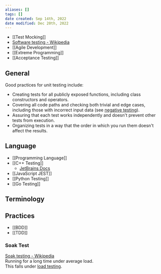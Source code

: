 ```yaml
---
aliases: []
tags: []
date created: Sep 14th, 2022
date modified: Dec 20th, 2022
---
```

- [[Test Mocking]]  
- [Software testing - Wikipedia](https://en.wikipedia.org/wiki/Software_testing)
- [[Agile Development]]
- [[Extreme Programming]]
- [[Acceptance Testing]]

## General
Good practices for unit testing include:
- Creating tests for all publicly exposed functions, including class constructors and operators.
- Covering all code paths and checking both trivial and edge cases, including those with incorrect input data (see [negative testing](https://en.wikipedia.org/wiki/Negative_testing)).
- Assuring that each test works independently and doesn't prevent other tests from execution.
- Organizing tests in a way that the order in which you run them doesn't affect the results.

## Language
- [[Programming Language]]
- [[C++ Testing]]
	- [JetBrains Docs](https://www.jetbrains.com/help/clion/unit-testing-tutorial.html#basics)  
- [[JavaScript JEST]]
- [[Python Testing]]
- [[Go Testing]]

## Terminology


## Practices
- [[BDD]]  
- [[TDD]]

### Soak Test
[Soak testing - Wikipedia](https://en.wikipedia.org/wiki/Soak_testing)  
Running for a long time under average load.  
This falls under [load testing](https://en.wikipedia.org/wiki/Load_testing "Load testing").